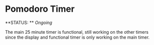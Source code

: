 # Pomodoro Timer  

**STATUS: ** *Ongoing*  

The main 25 minute timer is functional, still working on the other timers since the display and functional timer is only working on the main timer.  
